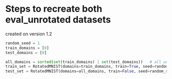 # Steps to recreate both eval_unrotated datasets

created on version 1.2

```python
random_seed = 1
train_domains = [0]
test_domains = [0]

all_domains = sorted(set(train_domains) | set(test_domains))   # all unique angles, sorted
train_set = RotatedMNIST(domains=train_domains, train=True, seed=random_seed, val_set_size=1000, normalize=True, add_noise=False)
test_set = RotatedMNIST(domains=all_domains, train=False, seed=random_seed, normalize=True, add_noise=False)
```

